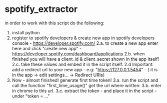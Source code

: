 # spotify_extractor
in order to work with this script do the following:
1. install python
2. register to spotify developers & create new app in spotify developers console - https://developer.spotify.com/
  2.a. to create a new app enter here and click "create new app" - https://developer.spotify.com/dashboard/applications
  2.b. when finished you will have a client_id & client_secret shown in the app itself!
  2.c. take these values and embed it in the script itself.
  2.d Important: add a redirect url to your new app - e.g: "https://127.0.0.1:5454"  - 
      ( it is in the app -> edit settings... -> Redirect URIs)
3. Now - almost finished! generate first time token!
  3.a. run the script and call the function "first_time_usage()" get the url where written: 
  3.b. enter in chrome to this url.
  3.c. extract the token - and place it in the script - under "token = ..."
